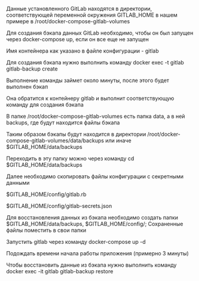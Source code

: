 
Данные установленного GitLab находятся в директории, соответствующей переменной окружения GITLAB_HOME
в нашем примере в /root/docker-compose-gitlab-volumes

Для создания бэкапа данных GitLab необходимо, чтобы он был запущен через docker-compose up, если он все еще не запущен

Имя контейнера как указано в файле конфигурации - gitlab

Для создания бэкапа нужно выполнить команду docker exec -t gitlab gitlab-backup create

Выполнение команды займет около минуты, после этого будет выполнен бэкап

Она обратится к контейнеру gitlab и выполнит соответствующую команду для создания бэкапа

В папке /root/docker-compose-gitlab-volumes есть папка data, а в ней backups, где будут находится файлы бэкапа

Таким образом бэкапы будут находится в директории
/root/docker-compose-gitlab-volumes/data/backups или иначе $GITLAB_HOME/data/backups

Переходить в эту папку можно через команду cd $GITLAB_HOME/data/backups

Далее необходимо скопировать файлы конфигурации с секретными данными

$GITLAB_HOME/config/gitlab.rb

$GITLAB_HOME/config/gitlab-secrets.json

Для восстановления данных из бэкапа необходимо создать папки $GITLAB_HOME/data/backups, $GITLAB_HOME/config/;
Сохраненные файлы поместить в свои папки

Запустить gitlab через команду docker-compose up -d

Подождать времени начала работы приложения (примерно 3 минуты)

Чтобы восстановить данные из бэкапа нужно выполнить команду docker exec -it gitlab gitlab-backup restore